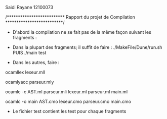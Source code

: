 Saidi Rayane 12100073

/************************** Rapport du projet de Compilation **************************/

- D'abord la compilation ne se fait pas de la même façon suivant les fragments : 

* Dans la plupart des fragments; il suffit de faire : ./MakeFile/Dune/run.sh  PUIS ./main test

* Dans les autres, faire :

ocamllex lexeur.mll 

ocamlyacc parseur.mly 

ocamlc -c  AST.ml parseur.mli lexeur.ml parseur.ml main.ml 

ocamlc -o main AST.cmo lexeur.cmo parseur.cmo main.cmo

- Le fichier test contient les test pour chaque fragments
